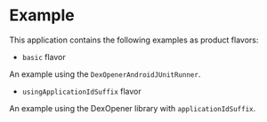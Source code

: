 # Example

This application contains the following examples as product flavors:

- `basic` flavor

An example using the `DexOpenerAndroidJUnitRunner`.

- `usingApplicationIdSuffix` flavor

An example using the DexOpener library with `applicationIdSuffix`.
